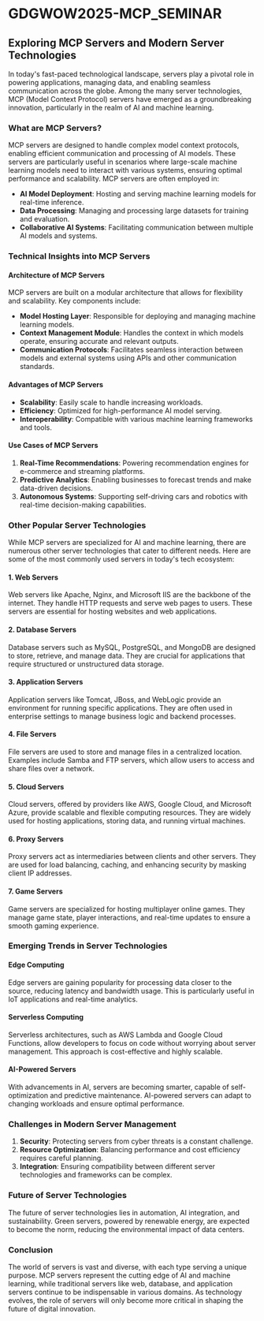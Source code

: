 # GDGWOW2025-MCP_SEMINAR

## Exploring MCP Servers and Modern Server Technologies

In today's fast-paced technological landscape, servers play a pivotal role in powering applications, managing data, and enabling seamless communication across the globe. Among the many server technologies, MCP (Model Context Protocol) servers have emerged as a groundbreaking innovation, particularly in the realm of AI and machine learning.

### What are MCP Servers?
MCP servers are designed to handle complex model context protocols, enabling efficient communication and processing of AI models. These servers are particularly useful in scenarios where large-scale machine learning models need to interact with various systems, ensuring optimal performance and scalability. MCP servers are often employed in:

- **AI Model Deployment**: Hosting and serving machine learning models for real-time inference.
- **Data Processing**: Managing and processing large datasets for training and evaluation.
- **Collaborative AI Systems**: Facilitating communication between multiple AI models and systems.

### Technical Insights into MCP Servers

#### Architecture of MCP Servers
MCP servers are built on a modular architecture that allows for flexibility and scalability. Key components include:

- **Model Hosting Layer**: Responsible for deploying and managing machine learning models.
- **Context Management Module**: Handles the context in which models operate, ensuring accurate and relevant outputs.
- **Communication Protocols**: Facilitates seamless interaction between models and external systems using APIs and other communication standards.

#### Advantages of MCP Servers
- **Scalability**: Easily scale to handle increasing workloads.
- **Efficiency**: Optimized for high-performance AI model serving.
- **Interoperability**: Compatible with various machine learning frameworks and tools.

#### Use Cases of MCP Servers
1. **Real-Time Recommendations**: Powering recommendation engines for e-commerce and streaming platforms.
2. **Predictive Analytics**: Enabling businesses to forecast trends and make data-driven decisions.
3. **Autonomous Systems**: Supporting self-driving cars and robotics with real-time decision-making capabilities.

### Other Popular Server Technologies
While MCP servers are specialized for AI and machine learning, there are numerous other server technologies that cater to different needs. Here are some of the most commonly used servers in today's tech ecosystem:

#### 1. **Web Servers**
Web servers like Apache, Nginx, and Microsoft IIS are the backbone of the internet. They handle HTTP requests and serve web pages to users. These servers are essential for hosting websites and web applications.

#### 2. **Database Servers**
Database servers such as MySQL, PostgreSQL, and MongoDB are designed to store, retrieve, and manage data. They are crucial for applications that require structured or unstructured data storage.

#### 3. **Application Servers**
Application servers like Tomcat, JBoss, and WebLogic provide an environment for running specific applications. They are often used in enterprise settings to manage business logic and backend processes.

#### 4. **File Servers**
File servers are used to store and manage files in a centralized location. Examples include Samba and FTP servers, which allow users to access and share files over a network.

#### 5. **Cloud Servers**
Cloud servers, offered by providers like AWS, Google Cloud, and Microsoft Azure, provide scalable and flexible computing resources. They are widely used for hosting applications, storing data, and running virtual machines.

#### 6. **Proxy Servers**
Proxy servers act as intermediaries between clients and other servers. They are used for load balancing, caching, and enhancing security by masking client IP addresses.

#### 7. **Game Servers**
Game servers are specialized for hosting multiplayer online games. They manage game state, player interactions, and real-time updates to ensure a smooth gaming experience.

### Emerging Trends in Server Technologies

#### Edge Computing
Edge servers are gaining popularity for processing data closer to the source, reducing latency and bandwidth usage. This is particularly useful in IoT applications and real-time analytics.

#### Serverless Computing
Serverless architectures, such as AWS Lambda and Google Cloud Functions, allow developers to focus on code without worrying about server management. This approach is cost-effective and highly scalable.

#### AI-Powered Servers
With advancements in AI, servers are becoming smarter, capable of self-optimization and predictive maintenance. AI-powered servers can adapt to changing workloads and ensure optimal performance.

### Challenges in Modern Server Management

1. **Security**: Protecting servers from cyber threats is a constant challenge.
2. **Resource Optimization**: Balancing performance and cost efficiency requires careful planning.
3. **Integration**: Ensuring compatibility between different server technologies and frameworks can be complex.

### Future of Server Technologies
The future of server technologies lies in automation, AI integration, and sustainability. Green servers, powered by renewable energy, are expected to become the norm, reducing the environmental impact of data centers.

### Conclusion
The world of servers is vast and diverse, with each type serving a unique purpose. MCP servers represent the cutting edge of AI and machine learning, while traditional servers like web, database, and application servers continue to be indispensable in various domains. As technology evolves, the role of servers will only become more critical in shaping the future of digital innovation.